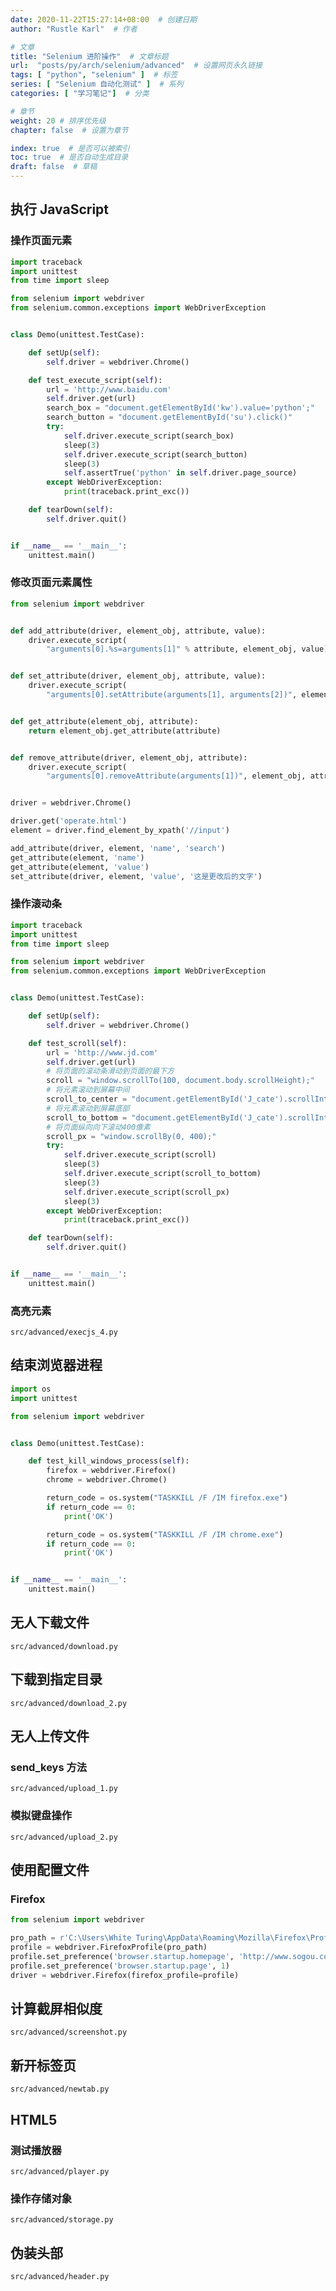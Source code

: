 ```yaml
---
date: 2020-11-22T15:27:14+08:00  # 创建日期
author: "Rustle Karl"  # 作者

# 文章
title: "Selenium 进阶操作"  # 文章标题
url:  "posts/py/arch/selenium/advanced"  # 设置网页永久链接
tags: [ "python", "selenium" ]  # 标签
series: [ "Selenium 自动化测试" ]  # 系列
categories: [ "学习笔记"]  # 分类

# 章节
weight: 20 # 排序优先级
chapter: false  # 设置为章节

index: true  # 是否可以被索引
toc: true  # 是否自动生成目录
draft: false  # 草稿
---
```


## 执行 JavaScript

### 操作页面元素

```python
import traceback
import unittest
from time import sleep

from selenium import webdriver
from selenium.common.exceptions import WebDriverException


class Demo(unittest.TestCase):

    def setUp(self):
        self.driver = webdriver.Chrome()

    def test_execute_script(self):
        url = 'http://www.baidu.com'
        self.driver.get(url)
        search_box = "document.getElementById('kw').value='python';"
        search_button = "document.getElementById('su').click()"
        try:
            self.driver.execute_script(search_box)
            sleep(3)
            self.driver.execute_script(search_button)
            sleep(3)
            self.assertTrue('python' in self.driver.page_source)
        except WebDriverException:
            print(traceback.print_exc())

    def tearDown(self):
        self.driver.quit()


if __name__ == '__main__':
    unittest.main()
```

### 修改页面元素属性

```python
from selenium import webdriver


def add_attribute(driver, element_obj, attribute, value):
    driver.execute_script(
        "arguments[0].%s=arguments[1]" % attribute, element_obj, value)


def set_attribute(driver, element_obj, attribute, value):
    driver.execute_script(
        "arguments[0].setAttribute(arguments[1], arguments[2])", element_obj, attribute, value)


def get_attribute(element_obj, attribute):
    return element_obj.get_attribute(attribute)


def remove_attribute(driver, element_obj, attribute):
    driver.execute_script(
        "arguments[0].removeAttribute(arguments[1])", element_obj, attribute)


driver = webdriver.Chrome()

driver.get('operate.html')
element = driver.find_element_by_xpath('//input')

add_attribute(driver, element, 'name', 'search')
get_attribute(element, 'name')
get_attribute(element, 'value')
set_attribute(driver, element, 'value', '这是更改后的文字')
```

### 操作滚动条

```python
import traceback
import unittest
from time import sleep

from selenium import webdriver
from selenium.common.exceptions import WebDriverException


class Demo(unittest.TestCase):

    def setUp(self):
        self.driver = webdriver.Chrome()

    def test_scroll(self):
        url = 'http://www.jd.com'
        self.driver.get(url)
        # 将页面的滚动条滑动到页面的最下方
        scroll = "window.scrollTo(100, document.body.scrollHeight);"
        # 将元素滚动到屏幕中间
        scroll_to_center = "document.getElementById('J_cate').scrollIntoView(true);"
        # 将元素滚动到屏幕底部
        scroll_to_bottom = "document.getElementById('J_cate').scrollIntoView(true);"
        # 将页面纵向向下滚动400像素
        scroll_px = "window.scrollBy(0, 400);"
        try:
            self.driver.execute_script(scroll)
            sleep(3)
            self.driver.execute_script(scroll_to_bottom)
            sleep(3)
            self.driver.execute_script(scroll_px)
            sleep(3)
        except WebDriverException:
            print(traceback.print_exc())

    def tearDown(self):
        self.driver.quit()


if __name__ == '__main__':
    unittest.main()
```

### 高亮元素

`src/advanced/execjs_4.py`


## 结束浏览器进程

```python
import os
import unittest

from selenium import webdriver


class Demo(unittest.TestCase):

    def test_kill_windows_process(self):
        firefox = webdriver.Firefox()
        chrome = webdriver.Chrome()

        return_code = os.system("TASKKILL /F /IM firefox.exe")
        if return_code == 0:
            print('OK')

        return_code = os.system("TASKKILL /F /IM chrome.exe")
        if return_code == 0:
            print('OK')


if __name__ == '__main__':
    unittest.main()
```

## 无人下载文件

`src/advanced/download.py`

## 下载到指定目录

`src/advanced/download_2.py`

## 无人上传文件

### send_keys 方法

`src/advanced/upload_1.py`

### 模拟键盘操作

`src/advanced/upload_2.py`

## 使用配置文件

### Firefox

```python
from selenium import webdriver

pro_path = r'C:\Users\White Turing\AppData\Roaming\Mozilla\Firefox\Profiles\mviet44m.WebDriver'
profile = webdriver.FirefoxProfile(pro_path)
profile.set_preference('browser.startup.homepage', 'http://www.sogou.com')
profile.set_preference('browser.startup.page', 1)
driver = webdriver.Firefox(firefox_profile=profile)
```

## 计算截屏相似度

`src/advanced/screenshot.py`

## 新开标签页

`src/advanced/newtab.py`

## HTML5

### 测试播放器

`src/advanced/player.py`

### 操作存储对象

`src/advanced/storage.py`

## 伪装头部

`src/advanced/header.py`

```python

```

```python

```

```python

```

```python

```

```python

```

```python

```

```python

```

```python

```

